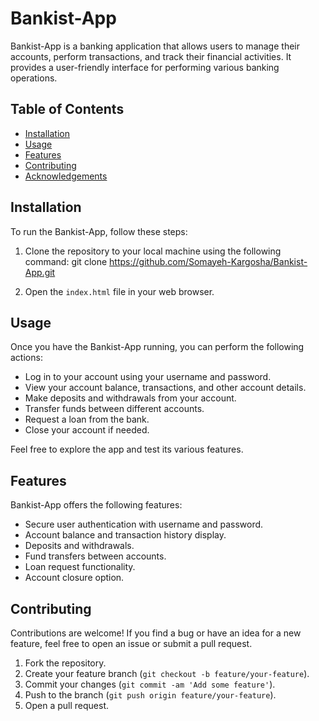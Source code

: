 # Bankist-App

Bankist-App is a banking application that allows users to manage their accounts, perform transactions, and track their financial activities. It provides a user-friendly interface for performing various banking operations.

## Table of Contents

- [Installation](#installation)
- [Usage](#usage)
- [Features](#features)
- [Contributing](#contributing)
- [Acknowledgements](#acknowledgements)

## Installation

To run the Bankist-App, follow these steps:

1. Clone the repository to your local machine using the following command:
  git clone https://github.com/Somayeh-Kargosha/Bankist-App.git
 
2. Open the `index.html` file in your web browser.

## Usage

Once you have the Bankist-App running, you can perform the following actions:

- Log in to your account using your username and password.
- View your account balance, transactions, and other account details.
- Make deposits and withdrawals from your account.
- Transfer funds between different accounts.
- Request a loan from the bank.
- Close your account if needed.

Feel free to explore the app and test its various features.

## Features

Bankist-App offers the following features:

- Secure user authentication with username and password.
- Account balance and transaction history display.
- Deposits and withdrawals.
- Fund transfers between accounts.
- Loan request functionality.
- Account closure option.

## Contributing

Contributions are welcome! If you find a bug or have an idea for a new feature, feel free to open an issue or submit a pull request.

1. Fork the repository.
2. Create your feature branch (`git checkout -b feature/your-feature`).
3. Commit your changes (`git commit -am 'Add some feature'`).
4. Push to the branch (`git push origin feature/your-feature`).
5. Open a pull request.
